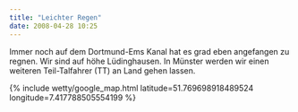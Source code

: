 ```yaml
---
title: "Leichter Regen"
date: 2008-04-28 10:25
---
```

Immer noch auf dem Dortmund-Ems Kanal hat es grad eben angefangen zu regnen. Wir sind auf höhe Lüdinghausen. In Münster werden wir einen weiteren Teil-Talfahrer (TT) an Land gehen lassen.

{% include wetty/google_map.html latitude=51.769698918489524 longitude=7.417788505554199 %}
